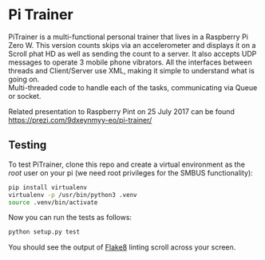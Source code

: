 # Pi Trainer

PiTrainer is a multi-functional personal trainer that lives in a Raspberry Pi Zero W.  This version counts skips via an accelerometer and
displays it on a Scroll phat HD as well as sending the count to a server.  It also accepts UDP messages to operate 3 mobile phone 
vibrators.  All the interfaces between threads and Client/Server use XML, making it simple to understand what is going on.  
Multi-threaded code to handle each of the tasks, communicating via Queue or socket. 

Related presentation to Raspberry Pint on 25 July 2017 can be found https://prezi.com/9dxeynmyy-eo/pi-trainer/

## Testing

To test PiTrainer, clone this repo and create a virtual environment as the *root* user on your pi (we
need root privileges for the SMBUS functionality):

```bash
pip install virtualenv
virtualenv -p /usr/bin/python3 .venv
source .venv/bin/activate
```

Now you can run the tests as follows:

```bash
python setup.py test
```

You should see the output of [Flake8](http://flake8.pycqa.org/en/latest/) linting scroll across your screen.
